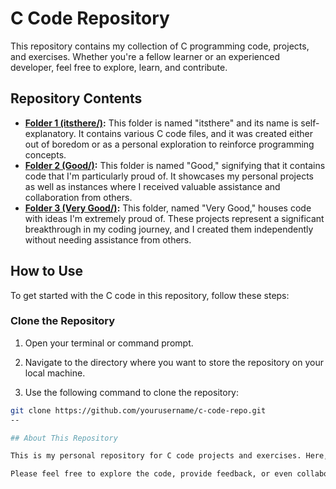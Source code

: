 # C Code Repository

This repository contains my collection of C programming code, projects, and exercises. Whether you're a fellow learner or an experienced developer, feel free to explore, learn, and contribute.

## Repository Contents

- **[Folder 1 (itsthere/)](itsthere/):** This folder is named "itsthere" and its name is self-explanatory. It contains various C code files, and it was created either out of boredom or as a personal exploration to reinforce programming concepts.
- **[Folder 2 (Good/)](Good/):** This folder is named "Good," signifying that it contains code that I'm particularly proud of. It showcases my personal projects as well as instances where I received valuable assistance and collaboration from others.
- **[Folder 3 (Very Good/)](Very%20Good/):** This folder, named "Very Good," houses code with ideas I'm extremely proud of. These projects represent a significant breakthrough in my coding journey, and I created them independently without needing assistance from others.

## How to Use

To get started with the C code in this repository, follow these steps:

### Clone the Repository

1. Open your terminal or command prompt.

2. Navigate to the directory where you want to store the repository on your local machine.

3. Use the following command to clone the repository:

```bash
git clone https://github.com/yourusername/c-code-repo.git
--

## About This Repository

This is my personal repository for C code projects and exercises. Here, I'll be sharing my learning journey in the world of C programming. You'll find various projects, exercises, and experiments related to C programming as I continue to explore and learn.

Please feel free to explore the code, provide feedback, or even collaborate on projects if you're interested. Let's continue to learn and code together!
